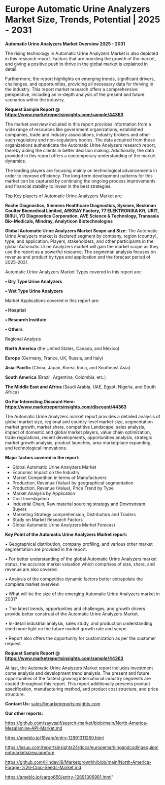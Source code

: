 # Europe Automatic Urine Analyzers Market Size, Trends, Potential | 2025 - 2031

<Strong> Automatic Urine Analyzers Market Overview 2025 - 2031</strong>

The rising technology in Automatic Urine Analyzers Market is also depicted in this research report. Factors that are boosting the growth of the market, and giving a positive push to thrive in the global market is explained in detail.

Furthermore, the report highlights on emerging trends, significant drivers, challenges, and opportunities, providing all necessary data for thriving in the industry. This report market research offers a comprehensive perspective, including an in-depth analysis of the present and future scenarios within the industry.

<strong>Request Sample Report @ <a href=https://www.marketreportsinsights.com/sample/44363>https://www.marketreportsinsights.com/sample/44363</a></strong>

The market overview included in this report provides information from a wide range of resources like government organizations, established companies, trade and industry associations, industry brokers and other such regulatory and non-regulatory bodies. The data acquired from these organizations authenticate the Automatic Urine Analyzers research report, thereby aiding the clients in better decision making. Additionally, the data provided in this report offers a contemporary understanding of the market dynamics.

The leading players are focusing mainly on technological advancements in order to improve efficiency. The long-term development patterns for this market can be captured by continuing the ongoing process improvements and financial stability to invest in the best strategies.

Top Key players of Automatic Urine Analyzers Market are:

<strong>Roche Diagnostics, Siemens Healthcare Diagnostics, Sysmex, Beckman Coulter Biomedical Limited, ARKRAY Factory, 77 ELEKTRONIKA Kft, URIT, DIRUI, YD Diagnostics Corporation, AVE Science & Technology, Transasia Bio-Medicals, Mindray, Analyticon Biotechnologies</strong>

<strong><b>Global Automatic Urine Analyzers Market Scope and Size:</b></strong>
The Automatic Urine Analyzers market is declared segment by company, region (country), type, and application. Players, stakeholders, and other participants in the global Automatic Urine Analyzers market will gain the market scope as they use the report as a powerful resource. The segmental analysis focuses on revenue and product by type and application and the forecast period of 2025-2031.

Automatic Urine Analyzers Market Types covered in this report are:

<strong>•  Dry Type Urine Analyzers

•  Wet Type Urine Analyzers</strong>

Market Applications covered in this report are:

<strong>•  Hospital

•  Research Institute

•  Others</strong> 

Regional Analysis

<strong>North America</strong> (the United States, Canada, and Mexico)

<strong>Europe</strong> (Germany, France, UK, Russia, and Italy)

<strong>Asia-Pacific</strong> (China, Japan, Korea, India, and Southeast Asia)

<strong>South America</strong> (Brazil, Argentina, Colombia, etc.)

<strong>The Middle East and Africa</strong> (Saudi Arabia, UAE, Egypt, Nigeria, and South Africa)

<strong>Go For Interesting Discount Here: <a href=https://www.marketreportsinsights.com/discount/44363>https://www.marketreportsinsights.com/discount/44363</a></strong>

The Automatic Urine Analyzers market report provides a detailed analysis of global market size, regional and country-level market size, segmentation market growth, market share, competitive Landscape, sales analysis, impact of domestic and global market players, value chain optimization, trade regulations, recent developments, opportunities analysis, strategic market growth analysis, product launches, area marketplace expanding, and technological innovations.

<strong><b>Major factors covered in the report:</b></strong>
<ul>
  <li>Global Automatic Urine Analyzers Market </li>
  <li>Economic Impact on the Industry</li>
  <li>Market Competition in terms of Manufacturers</li>
  <li>Production, Revenue (Value) by geographical segmentation</li>
  <li>Production, Revenue (Value), Price Trend by Type</li>
  <li>Market Analysis by Application</li>
  <li>Cost Investigation</li>
  <li>Industrial Chain, Raw material sourcing strategy and Downstream Buyers</li>
  <li>Marketing Strategy comprehension, Distributors and Traders</li>
  <li>Study on Market Research Factors</li>
  <li>Global Automatic Urine Analyzers Market Forecast</li>
</ul>

<strong><b>Key Point of the Automatic Urine Analyzers Market report:</b></strong>

• Geographical distribution, company profiling, and various other market segmentation are provided in the report.

• For better understanding of the global Automatic Urine Analyzers market status, the accurate market valuation which comprises of size, share, and revenue are also covered.

• Analysis of the competitive dynamic factors better extrapolate the complete market overview

• What will be the size of the emerging Automatic Urine Analyzers market in 2031?

• The latest trends, opportunities and challenges, and growth drivers provide better construal of the Automatic Urine Analyzers Market.

• In-detail industrial analysis, sales study, and production understanding shed more light on the future market growth rate and scope.

• Report also offers the opportunity for customization as per the customer request.

<strong>Request Sample Report @ <a href=https://www.marketreportsinsights.com/sample/44363>https://www.marketreportsinsights.com/sample/44363</a></strong>

At last, the Automatic Urine Analyzers Market report includes investment come analysis and development trend analysis. The present and future opportunities of the fastest growing international industry segments are coated throughout this report. This report additionally presents product specification, manufacturing method, and product cost structure, and price structure.

<strong>Contact Us:</strong>
sales@marketreportsinsights.com

<strong>Our other reports:</strong>

<a href=https://github.com/sayysaif/search-market/blob/main/North-America-Mesalamine-API-Market.md>https://github.com/sayysaif/search-market/blob/main/North-America-Mesalamine-API-Market.md</a>

<a href=https://ameblo.jp/18yam/entry-12891311260.html>https://ameblo.jp/18yam/entry-12891311260.html</a>

<a href=https://issuu.com/reportsinsights24/docs/europemarkingandcodingequipmentmarketsizescopefore>https://issuu.com/reportsinsights24/docs/europemarkingandcodingequipmentmarketsizescopefore</a>

<a href=https://github.com/Hindavii9/Marketgrowthh/blob/main/North-America-Forage-%26-Crop-Seeds-Market.md>https://github.com/Hindavii9/Marketgrowthh/blob/main/North-America-Forage-%26-Crop-Seeds-Market.md</a>

<a href=https://ameblo.jp/cargo656/entry-12891309981.html>https://ameblo.jp/cargo656/entry-12891309981.html</a>"
